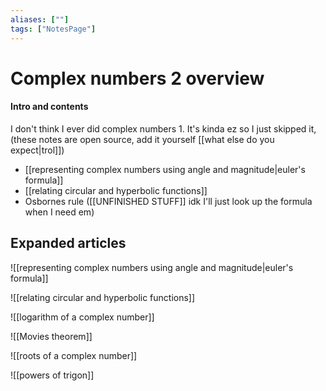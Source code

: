 ```yaml
---
aliases: [""]
tags: ["NotesPage"]
---
```


# Complex numbers 2 overview

#### Intro and contents
I don't think I ever did complex numbers 1. It's kinda ez so I just skipped it, (these notes are open source, add it yourself [[what else do you expect|trol]])
- [[representing complex numbers using angle and magnitude|euler's formula]]
- [[relating circular and hyperbolic functions]]
- Osbornes rule ([[UNFINISHED STUFF]] idk I'll just look up the formula when I need em)


## Expanded articles
![[representing complex numbers using angle and magnitude|euler's formula]]

![[relating circular and hyperbolic functions]]

![[logarithm of a complex number]]

![[Movies theorem]]

![[roots of a complex number]]

![[powers of trigon]]